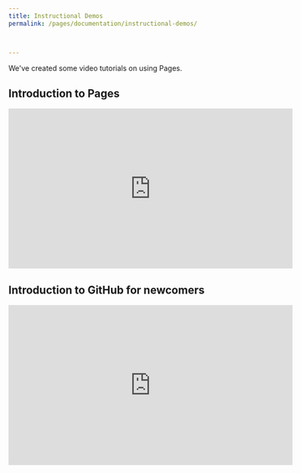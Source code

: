 ```yaml
---
title: Instructional Demos
permalink: /pages/documentation/instructional-demos/



---
```


We've created some video tutorials on using Pages.

## Introduction to Pages
<iframe width="560" height="315" src="https://www.youtube.com/embed/835a8UWlL9c" frameborder="0" allowfullscreen></iframe>

## Introduction to GitHub for newcomers
<iframe width="560" height="315" src="https://www.youtube.com/embed/gLozuPQ34EQ" frameborder="0" allowfullscreen></iframe>
